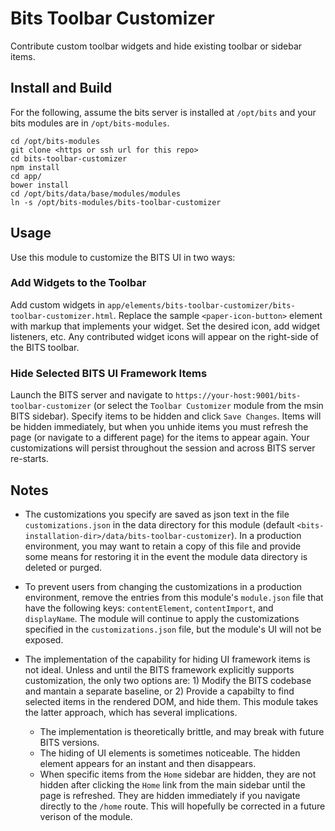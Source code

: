 # Bits Toolbar Customizer

Contribute custom toolbar widgets and hide existing toolbar or sidebar items.

## Install and Build

For the following, assume the bits server is installed at `/opt/bits` and your bits modules are in `/opt/bits-modules`.
```
cd /opt/bits-modules
git clone <https or ssh url for this repo>
cd bits-toolbar-customizer
npm install
cd app/
bower install
cd /opt/bits/data/base/modules/modules
ln -s /opt/bits-modules/bits-toolbar-customizer
```
## Usage

Use this module to customize the BITS UI in two ways:

### Add Widgets to the Toolbar

Add custom widgets in `app/elements/bits-toolbar-customizer/bits-toolbar-customizer.html`. Replace the sample `<paper-icon-button>` element with markup that implements your widget. Set the desired icon, add widget listeners, etc. Any contributed widget icons will appear on the right-side of the BITS toolbar.

### Hide Selected BITS UI Framework Items
 
Launch the BITS server and navigate to `https://your-host:9001/bits-toolbar-customizer` (or select the `Toolbar Customizer` module from the msin BITS sidebar). Specify items to be hidden and click `Save Changes`. Items will be hidden immediately, but when you unhide items you must refresh the page (or navigate to a different page) for the items to appear again. Your customizations will persist throughout the session and across BITS server re-starts.

## Notes

* The customizations you specify are saved as json text in the file `customizations.json` in the data directory for this module (default `<bits-installation-dir>/data/bits-toolbar-customizer`). In a production environment, you may want to retain a copy of this file and provide some means for restoring it in the event the module data directory is deleted or purged.
* To prevent users from changing the customizations in a production environment, remove the entries from this module's `module.json` file that have the following keys: `contentElement`, `contentImport`, and `displayName`. The module will continue to apply the customizations specified in the `customizations.json` file, but the module's UI will not be exposed.
* The implementation of the capability for hiding UI framework items is not ideal. Unless and until the BITS framework explicitly supports customization, the only two options are: 1) Modify the BITS codebase and mantain a separate baseline, or 2) Provide a capabilty to find selected items in the rendered DOM, and hide them. This module takes the latter approach, which has several implications.

  * The implementation is theoretically brittle, and may break with future BITS versions.
  * The hiding of UI elements is sometimes noticeable. The hidden element appears for an instant and then disappears.
  * When specific items from the `Home` sidebar are hidden, they are not hidden after clicking the `Home` link from the main sidebar until the page is refreshed. They are hidden immediately if you navigate directly to the `/home` route. This will hopefully be corrected in a future verison of the module.


